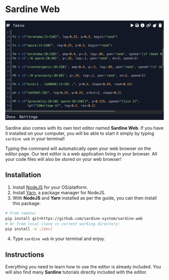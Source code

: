 # Sardine Web

![img](fishery_web.png)


Sardine also comes with its own text editor named **Sardine Web**. If you have it installed on your computer, you will be able to start it simply by typing `sardine web` in your terminal!

Typing the command will automatically open your web browser on the editor page. Our text editor is a web application living in your browser. All your code files will also be stored on your web browser!

## Installation

1) Install [NodeJS](https://nodejs.org/en) for your OS/platform.
2) Install [Yarn](https://classic.yarnpkg.com/lang/en/docs/install/#mac-stable), a package manager for NodeJS.
3) With **NodeJS** and **Yarn** installed as per the guide, you can then install this package:

```bash
# From remote:
pip install git+https://github.com/sardine-system/sardine-web
# Or from local clone in current working directory:
pip install -e .[dev]
```

4) Type `sardine web` in your terminal and enjoy.

## Instructions

Everything you need to learn how to use the editor is already included. You will also find many **Sardine** tutorials directly included with the editor.
